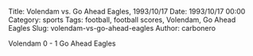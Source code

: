 Title: Volendam vs. Go Ahead Eagles, 1993/10/17
Date: 1993/10/17 00:00
Category: sports
Tags: football, football scores, Volendam, Go Ahead Eagles
Slug: volendam-vs-go-ahead-eagles
Author: carbonero


Volendam 0 - 1 Go Ahead Eagles
